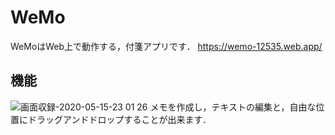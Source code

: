 # WeMo
WeMoはWeb上で動作する，付箋アプリです．
https://wemo-12535.web.app/

## 機能
![画面収録-2020-05-15-23 01 26](https://user-images.githubusercontent.com/51291244/82062725-7e6e2600-9705-11ea-8f10-71dd0b408417.gif)
メモを作成し，テキストの編集と，自由な位置にドラッグアンドドロップすることが出来ます．
